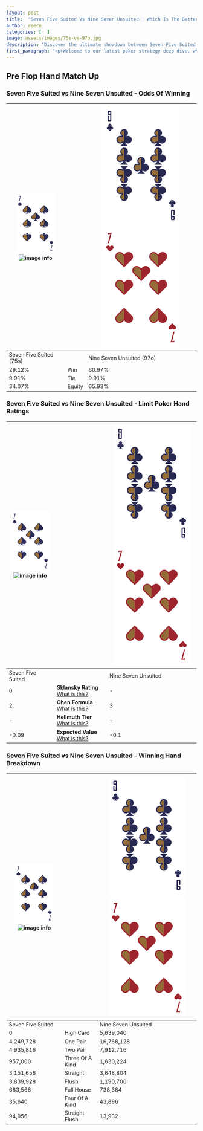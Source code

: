 ```yaml
---
layout: post
title:  "Seven Five Suited Vs Nine Seven Unsuited | Which Is The Better Hand In Poker? A Complete Guide"
author: reece
categories: [  ]
image: assets/images/75s-vs-97o.jpg
description: "Discover the ultimate showdown between Seven Five Suited and Nine Seven Unsuited in poker! Uncover the odds, strategies, and scenarios where one hand triumphs over the other. Get ready to up your poker game with this thrilling analysis."
first_paragraph: "<p>Welcome to our latest poker strategy deep dive, where we're pitting two distinct hands against each other in a high-stakes showdown: Seven Five Suited vs Nine Seven Unsuited.</p><p>In the dynamic world of poker, every decision counts, and knowing which hand holds the upper hand is key to your success at the table.</p><p>In this article, we'll dissect these two hands, explore the scenarios where one dominates the other, and equip you with the knowledge to make strategic choices that can tip the odds in your favor.</p><p>Get ready to unravel the intriguing dynamics of these poker hands and elevate your game to new heights.</p>"
---
```




[comment]: # (sp0)

## Pre Flop Hand Match Up

<div class="table hand-ratings" markdown="1"> 



### Seven Five Suited vs Nine Seven Unsuited - Odds Of Winning


    
| ![image info](assets/images/hand1/7.png) ![image info](assets/images/hand1/5s.png) |  | ![image info](assets/images/hand2/9.png) ![image info](assets/images/hand2/7o.png) |
| -------- | -------- | -------- |
| Seven Five Suited (75s) |  | Nine Seven Unsuited (97o) |
| 29.12% | Win | 60.97% |
| 9.91% | Tie | 9.91% |
| 34.07% | Equity | 65.93% |




[comment]: # (sp1)



### Seven Five Suited vs Nine Seven Unsuited - Limit Poker Hand Ratings


    
| ![image info](assets/images/hand1/7.png) ![image info](assets/images/hand1/5s.png) |  | ![image info](assets/images/hand2/9.png) ![image info](assets/images/hand2/7o.png) |
| -------- | -------- | -------- |
| Seven Five Suited |  | Nine Seven Unsuited |
| 6 | **Sklansky Rating** [What is this?](/sklansky-rating-explained) | - |
| 2 | **Chen Formula** [What is this?](/chen-formula-explained) | 3 |
| - | **Hellmuth Tier** [What is this?](/Hellmuth-tier-explained) | - |
| -0.09 | **Expected Value** [What is this?](/expected-value-explained) | -0.1 |




[comment]: # (sp2)



### Seven Five Suited vs Nine Seven Unsuited - Winning Hand Breakdown


    
| ![image info](assets/images/hand1/7.png) ![image info](assets/images/hand1/5s.png) |  | ![image info](assets/images/hand2/9.png) ![image info](assets/images/hand2/7o.png) |
| -------- | -------- | -------- |
| Seven Five Suited |  | Nine Seven Unsuited |
| 0 | High Card | 5,639,040 |
| 4,249,728 | One Pair | 16,768,128 |
| 4,935,816 | Two Pair | 7,912,716 |
| 957,000 | Three Of A Kind | 1,630,224 |
| 3,151,656 | Straight | 3,648,804 |
| 3,839,928 | Flush | 1,190,700 |
| 683,568 | Full House | 738,384 |
| 35,640 | Four Of A Kind | 43,896 |
| 94,956 | Straight Flush | 13,932 |




[comment]: # (sp3)



</div>

[comment]: # (sp4)



[comment]: # (sp5)

